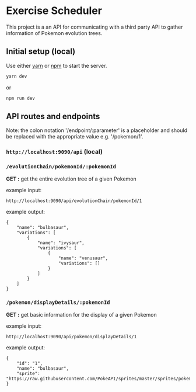 # Exercise Scheduler

This project is a an API for communicating with a third party API to gather information of Pokemon evolution trees.

## Initial setup (local)

Use either [yarn](https://yarnpkg.com/) or [npm](https://www.npmjs.com/) to start the server.
```bash
yarn dev
```
or
```bash
npm run dev
```

## API routes and endpoints

Note: the colon notation '/endpoint/:parameter' is a placeholder and should be replaced with the appropriate value e.g. '/pokemon/1'.

### `http://localhost:9090/api` (local)

### `/evolutionChain/pokemonId/:pokemonId`

**GET :**  get the entire evolution tree of a given Pokemon

example input:

```
http://localhost:9090/api/evolutionChain/pokemonId/1
```
example output:

```
{
    "name": "bulbasaur",
    "variations": [
        {
            "name": "ivysaur",
            "variations": [
                {
                    "name": "venusaur",
                    "variations": []
                }
            ]
        }
    ]
}
```

### `/pokemon/displayDetails/:pokemonId`

**GET :**  get basic information for the display of a given Pokemon

example input:

```
http://localhost:9090/api/pokemon/displayDetails/1
```
example output:

```
{
    "id": "1",
    "name": "bulbasaur",
    "sprite": "https://raw.githubusercontent.com/PokeAPI/sprites/master/sprites/pokemon/1.png"
}
```